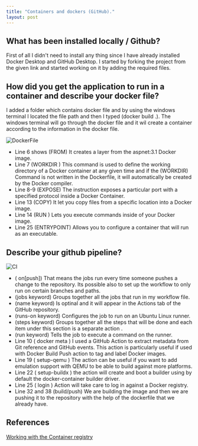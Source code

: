 ```yaml
---
title: "Containers and dockers (GitHub)."
layout: post
---
```


## What has been installed locally / Github?

First of all I didn't need to install any thing since I have already installed Docker Desktop and GitHub Desktop.
I started by forking the project from the given link and started working on it by adding the required files.



## How did you get the application to run in a container and describe your docker file?

I added a folder which contains docker file and by using the windows terminal I located the file path and then I typed (docker build .).
The windows terminal will go through the docker file and it wil create a container according to the information in the docker file.

![DockerFile](https://github.com/ItsAnass/s.github.io-/blob/main/assets/Images/DockerfileScreen.png?raw=true)
  

* Line 6 shows (FROM) It creates a layer from the aspnet:3.1  Docker image.
* Line 7 (WORKDIR ) This command is used to define the working directory of a Docker container at any given time and
if the (WORKDIR) Command is not written in the Dockerfile, it will automatically be created by the Docker compiler.
* Line 8-9 (EXPOSE) The instruction exposes a particular port with a specified protocol inside a Docker Container.
* Line 13 (COPY)  It let you copy files from a specific location into a Docker image.
* Line 14 (RUN ) Lets you execute commands inside of your Docker image.
* Line 25 (ENTRYPOINT) Allows you to configure a container that will run as an executable.

## Describe your github pipeline?

![CI](https://github.com/ItsAnass/s.github.io-/blob/main/assets/Images/CI.png?raw=true)

* ( on[push]) That means the jobs run every time someone pushes a change to the repository. Its possible also to set up the workflow to only run on certain branches and paths.
* (jobs keyword) Groups together all the jobs that run in my workflow file.
* (name keyword) Is optinal and it will appear in the Actions tab of the GitHub repository.
* (runs-on keyword) Configures the job to run on an Ubuntu Linux runner.
* (steps keyword) Groups together all the steps that will be done and each item under this section is a separate action .
* (run keyword) Tells the job to execute a command on the runner.
* Line 10 ( docker meta ) I used a GitHub Action to extract metadata from Git reference and GitHub events. This action is particularly useful if used with Docker Build Push action to tag and label Docker images.
* Line 19 ( setup-qemu )  The action can be useful if you want to add emulation support with QEMU to be able to build against more platforms.
* Line 22 ( setup-buildx ) the action will create and boot a builder using by default the docker-container builder driver.
* Line 25 ( login ) Action will take care to log in against a Docker registry.
* Line 32 and 38 (build/push) We are building the image and then we are pushing it to the repository with the help of the dockerfile that we already have.



## References

[Working with the Container registry](https://docs.github.com/en/packages/working-with-a-github-packages-registry/working-with-the-container-registry)



